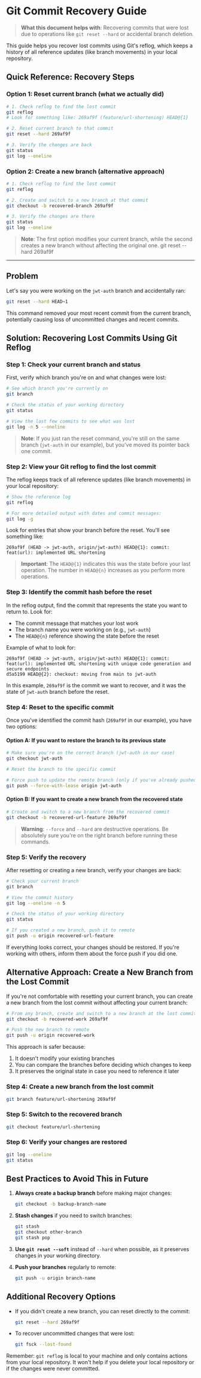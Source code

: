 # Git Commit Recovery Guide

> **What this document helps with**: Recovering commits that were lost due to operations like `git reset --hard` or accidental branch deletion.

This guide helps you recover lost commits using Git's reflog, which keeps a history of all reference updates (like branch movements) in your local repository.

## Quick Reference: Recovery Steps

### Option 1: Reset current branch (what we actually did)
```bash
# 1. Check reflog to find the lost commit
git reflog
# Look for something like: 269af9f (feature/url-shortening) HEAD@{1}

# 2. Reset current branch to that commit
git reset --hard 269af9f

# 3. Verify the changes are back
git status
git log --oneline
```

### Option 2: Create a new branch (alternative approach)
```bash
# 1. Check reflog to find the lost commit
git reflog

# 2. Create and switch to a new branch at that commit
git checkout -b recovered-branch 269af9f

# 3. Verify the changes are there
git status
git log --oneline
```

> **Note**: The first option modifies your current branch, while the second creates a new branch without affecting the original one.
git reset --hard 269af9f

---

## Problem
Let's say you were working on the `jwt-auth` branch and accidentally ran:
```bash
git reset --hard HEAD~1
```
This command removed your most recent commit from the current branch, potentially causing loss of uncommitted changes and recent commits.

## Solution: Recovering Lost Commits Using Git Reflog

### Step 1: Check your current branch and status
First, verify which branch you're on and what changes were lost:
```bash
# See which branch you're currently on
git branch

# Check the status of your working directory
git status

# View the last few commits to see what was lost
git log -n 5 --oneline
```

> **Note**: If you just ran the reset command, you're still on the same branch (`jwt-auth` in our example), but you've moved its pointer back one commit.

### Step 2: View your Git reflog to find the lost commit
The reflog keeps track of all reference updates (like branch movements) in your local repository:

```bash
# Show the reference log
git reflog

# For more detailed output with dates and commit messages:
git log -g
```

Look for entries that show your branch before the reset. You'll see something like:
```
269af9f (HEAD -> jwt-auth, origin/jwt-auth) HEAD@{1}: commit: feat(url): implemented URL shortening
```

> **Important**: The `HEAD@{1}` indicates this was the state before your last operation. The number in `HEAD@{n}` increases as you perform more operations.

### Step 3: Identify the commit hash before the reset
In the reflog output, find the commit that represents the state you want to return to. Look for:
- The commit message that matches your lost work
- The branch name you were working on (e.g., `jwt-auth`)
- The `HEAD@{n}` reference showing the state before the reset

Example of what to look for:
```
269af9f (HEAD -> jwt-auth, origin/jwt-auth) HEAD@{1}: commit: feat(url): implemented URL shortening with unique code generation and secure endpoints
d5a5199 HEAD@{2}: checkout: moving from main to jwt-auth
```

In this example, `269af9f` is the commit we want to recover, and it was the state of `jwt-auth` branch before the reset.

### Step 4: Reset to the specific commit
Once you've identified the commit hash (`269af9f` in our example), you have two options:

#### Option A: If you want to restore the branch to its previous state
```bash
# Make sure you're on the correct branch (jwt-auth in our case)
git checkout jwt-auth

# Reset the branch to the specific commit

# Force push to update the remote branch (only if you've already pushed before)
git push --force-with-lease origin jwt-auth
```

#### Option B: If you want to create a new branch from the recovered state
```bash
# Create and switch to a new branch from the recovered commit
git checkout -b recovered-url-feature 269af9f
```

> **Warning**: `--force` and `--hard` are destructive operations. Be absolutely sure you're on the right branch before running these commands.

### Step 5: Verify the recovery
After resetting or creating a new branch, verify your changes are back:

```bash
# Check your current branch
git branch

# View the commit history
git log --oneline -n 5

# Check the status of your working directory
git status

# If you created a new branch, push it to remote
git push -u origin recovered-url-feature
```

If everything looks correct, your changes should be restored. If you're working with others, inform them about the force push if you did one.

## Alternative Approach: Create a New Branch from the Lost Commit

If you're not comfortable with resetting your current branch, you can create a new branch from the lost commit without affecting your current branch:

```bash
# From any branch, create and switch to a new branch at the lost commit
git checkout -b recovered-work 269af9f

# Push the new branch to remote
git push -u origin recovered-work
```

This approach is safer because:
1. It doesn't modify your existing branches
2. You can compare the branches before deciding which changes to keep
3. It preserves the original state in case you need to reference it later

### Step 4: Create a new branch from the lost commit
```bash
git branch feature/url-shortening 269af9f
```

### Step 5: Switch to the recovered branch
```bash
git checkout feature/url-shortening
```

### Step 6: Verify your changes are restored
```bash
git log --oneline
git status
```

## Best Practices to Avoid This in Future
1. **Always create a backup branch** before making major changes:
   ```bash
   git checkout -b backup-branch-name
   ```

2. **Stash changes** if you need to switch branches:
   ```bash
   git stash
   git checkout other-branch
   git stash pop
   ```

3. **Use `git reset --soft`** instead of `--hard` when possible, as it preserves changes in your working directory.

4. **Push your branches** regularly to remote:
   ```bash
   git push -u origin branch-name
   ```

## Additional Recovery Options
- If you didn't create a new branch, you can reset directly to the commit:
  ```bash
  git reset --hard 269af9f
  ```
  
- To recover uncommitted changes that were lost:
  ```bash
  git fsck --lost-found
  ```

Remember: `git reflog` is local to your machine and only contains actions from your local repository. It won't help if you delete your local repository or if the changes were never committed.
